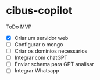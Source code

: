 # cibus-copilot
 
ToDo MVP
- [x] Criar um servidor web
- [ ] Configurar o mongo
- [ ] Criar os dominios necessários
- [ ] Integrar com chatGPT
- [ ] Enviar schema para GPT analisar
- [ ] Integrar Whatsapp